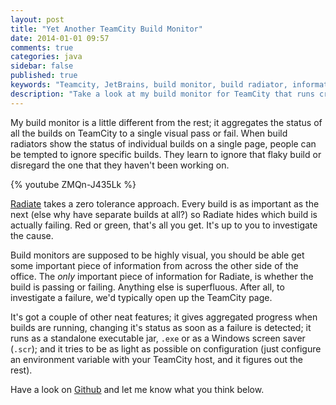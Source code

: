 ```yaml
---
layout: post
title: "Yet Another TeamCity Build Monitor"
date: 2014-01-01 09:57
comments: true
categories: java
sidebar: false
published: true
keywords: "Teamcity, JetBrains, build monitor, build radiator, information radiator, continuous integration, red, green, screen saver, Windows, team piazza, team-piazza"
description: "Take a look at my build monitor for TeamCity that runs cross-platform but as a screen saver on Windows"
---
```


My build monitor is a little different from the rest; it aggregates the status of all the builds on TeamCity to a single visual pass or fail. When build radiators show the status of individual builds on a single page, people can be tempted to ignore specific builds. They learn to ignore that flaky build or disregard the one that they haven't been working on.

{% youtube ZMQn-J435Lk %}

[Radiate](http://github.com/tobyweston/radiate) takes a zero tolerance approach. Every build is as important as the next (else why have separate builds at all?) so Radiate hides which build is actually failing. Red or green, that's all you get. It's up to you to investigate the cause.

<!-- more -->

Build monitors are supposed to be highly visual, you should be able get some important piece of information from across the other side of the office. The *only* important piece of information for Radiate, is whether the build is passing or failing. Anything else is superfluous. After all, to investigate a failure, we'd typically open up the TeamCity page.

It's got a couple of other neat features; it gives aggregated progress when builds are running, changing it's status as soon as a failure is detected; it runs as a standalone executable jar, `.exe` or as a Windows screen saver (`.scr`); and it tries to be as light as possible on configuration (just configure an environment variable with your TeamCity host, and it figures out the rest).

Have a look on [Github](http://github.com/tobyweston/radiate) and let me know what you think below.